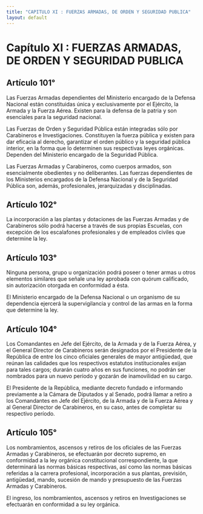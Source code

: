 ```yaml
---
title: "CAPITULO XI : FUERZAS ARMADAS, DE ORDEN Y SEGURIDAD PUBLICA"
layout: default
---
```


# Capítulo XI : FUERZAS ARMADAS, DE ORDEN Y SEGURIDAD PUBLICA

## Artículo 101°

Las Fuerzas Armadas dependientes del Ministerio encargado de la Defensa
Nacional están constituidas única y exclusivamente por el Ejército, la
Armada y la Fuerza Aérea. Existen para la defensa de la patria y son
esenciales para la seguridad nacional.

Las Fuerzas de Orden y Seguridad Pública están integradas sólo por
Carabineros e Investigaciones. Constituyen la fuerza pública y existen
para dar eficacia al derecho, garantizar el orden público y la seguridad
pública interior, en la forma que lo determinen sus respectivas leyes
orgánicas. Dependen del Ministerio encargado de la Seguridad Pública.

Las Fuerzas Armadas y Carabineros, como cuerpos armados, son
esencialmente obedientes y no deliberantes. Las fuerzas dependientes de
los Ministerios encargados de la Defensa Nacional y de la Seguridad
Pública son, además, profesionales, jerarquizadas y disciplinadas.

## Artículo 102°

La incorporación a las plantas y dotaciones de las Fuerzas Armadas y de
Carabineros sólo podrá hacerse a través de sus propias Escuelas, con
excepción de los escalafones profesionales y de empleados civiles que
determine la ley.

## Artículo 103°

Ninguna persona, grupo u organización podrá poseer o tener armas u otros
elementos similares que señale una ley aprobada con quórum calificado,
sin autorización otorgada en conformidad a ésta.

El Ministerio encargado de la Defensa Nacional o un organismo de su
dependencia ejercerá la supervigilancia y control de las armas en la
forma que determine la ley.

## Artículo 104°

Los Comandantes en Jefe del Ejército, de la Armada y de la Fuerza Aérea,
y el General Director de Carabineros serán designados por el Presidente
de la República de entre los cinco oficiales generales de mayor
antigüedad, que reúnan las calidades que los respectivos estatutos
institucionales exijan para tales cargos; durarán cuatro años en sus
funciones, no podrán ser nombrados para un nuevo período y gozarán de
inamovilidad en su cargo.

El Presidente de la República, mediante decreto fundado e informando
previamente a la Cámara de Diputados y al Senado, podrá llamar a retiro
a los Comandantes en Jefe del Ejército, de la Armada y de la Fuerza
Aérea y al General Director de Carabineros, en su caso, antes de
completar su respectivo período.

## Artículo 105°

Los nombramientos, ascensos y retiros de los oficiales de las Fuerzas
Armadas y Carabineros, se efectuarán por decreto supremo, en conformidad
a la ley orgánica constitucional correspondiente, la que determinará las
normas básicas respectivas, así como las normas básicas referidas a la
carrera profesional, incorporación a sus plantas, previsión, antigüedad,
mando, sucesión de mando y presupuesto de las Fuerzas Armadas y
Carabineros.

El ingreso, los nombramientos, ascensos y retiros en Investigaciones se
efectuarán en conformidad a su ley orgánica.

